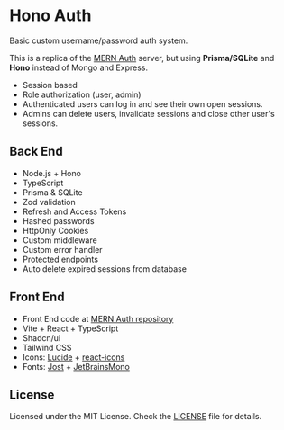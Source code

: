 # Hono Auth

Basic custom username/password auth system.

This is a replica of the [MERN Auth](https://github.com/djimenezweb/mern-auth) server, but using **Prisma/SQLite** and **Hono** instead of Mongo and Express.

- Session based
- Role authorization (user, admin)
- Authenticated users can log in and see their own open sessions.
- Admins can delete users, invalidate sessions and close other user's sessions.

## Back End

- Node.js + Hono
- TypeScript
- Prisma & SQLite
- Zod validation
- Refresh and Access Tokens
- Hashed passwords
- HttpOnly Cookies
- Custom middleware
- Custom error handler
- Protected endpoints
- Auto delete expired sessions from database

## Front End

- Front End code at [MERN Auth repository](https://github.com/djimenezweb/mern-auth)
- Vite + React + TypeScript
- Shadcn/ui
- Tailwind CSS
- Icons: [Lucide](https://lucide.dev/) + [react-icons](https://react-icons.github.io/react-icons/)
- Fonts: [Jost](https://indestructibletype.com/Jost.html) + [JetBrainsMono](https://www.jetbrains.com/lp/mono/)

## License

Licensed under the MIT License. Check the [LICENSE](./LICENSE.md) file for details.
